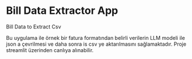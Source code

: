 # Bill Data Extractor App
Bill Data to Extract Csv

Bu uygulama ile örnek bir fatura formatından belirli verilerin LLM modeli ile json a çevrilmesi ve daha sonra is csv ye aktarılmasını sağlamaktadır.
Proje streamlit üzerinden canlıya alınabilir.
